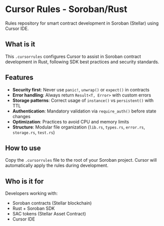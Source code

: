 # Cursor Rules - Soroban/Rust

Rules repository for smart contract development in Soroban (Stellar) using Cursor IDE.

## What is it

This `.cursorrules` configures Cursor to assist in Soroban contract development in Rust, following SDK best practices and security standards.

## Features

- **Security first**: Never use `panic!`, `unwrap()` or `expect()` in contracts
- **Error handling**: Always return `Result<T, Error>` with custom errors
- **Storage patterns**: Correct usage of `instance()` vs `persistent()` with TTL
- **Authentication**: Mandatory validation via `require_auth()` before state changes
- **Optimization**: Practices to avoid CPU and memory limits
- **Structure**: Modular file organization (`lib.rs`, `types.rs`, `error.rs`, `storage.rs`, `test.rs`)

## How to use

Copy the `.cursorrules` file to the root of your Soroban project. Cursor will automatically apply the rules during development.

## Who is it for

Developers working with:
- Soroban contracts (Stellar blockchain)
- Rust + Soroban SDK
- SAC tokens (Stellar Asset Contract)
- Cursor IDE
